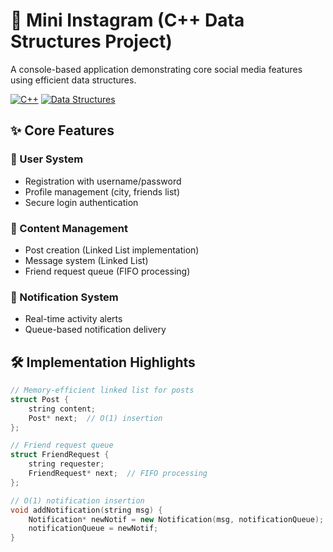 # 📱 Mini Instagram (C++ Data Structures Project)

A console-based application demonstrating core social media features using efficient data structures.

[![C++](https://img.shields.io/badge/C++-17-blue?logo=c%2B%2B)](https://en.cppreference.com/)
[![Data Structures](https://img.shields.io/badge/Data_Structures-Linked%20Lists%20%2F%20Queues%20%2F%20Vectors-orange)]()

## ✨ Core Features
### 🧑 User System
- Registration with username/password
- Profile management (city, friends list)
- Secure login authentication

### 📝 Content Management
- Post creation (Linked List implementation)
- Message system (Linked List)
- Friend request queue (FIFO processing)

### 🔔 Notification System
- Real-time activity alerts
- Queue-based notification delivery

## 🛠️ Implementation Highlights
```cpp
// Memory-efficient linked list for posts
struct Post {
    string content;
    Post* next;  // O(1) insertion
};

// Friend request queue
struct FriendRequest {
    string requester;
    FriendRequest* next;  // FIFO processing
};

// O(1) notification insertion
void addNotification(string msg) {
    Notification* newNotif = new Notification(msg, notificationQueue);
    notificationQueue = newNotif;
}

